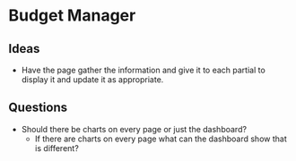 # Budget Manager

## Ideas

- Have the page gather the information and give it to each partial to display it and update it as appropriate.

## Questions

- Should there be charts on every page or just the dashboard?
    - If there are charts on every page what can the dashboard show that is different?